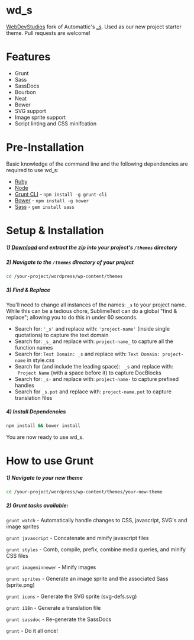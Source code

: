 wd_s
===

[WebDevStudios](http://webdevstudios.com) fork of Automattic's [_s](https://github.com/Automattic/_s). Used as our new project starter theme. Pull requests are welcome!

# Features
- Grunt
- Sass
- SassDocs
- Bourbon
- Neat
- Bower
- SVG support
- Image sprite support
- Script linting and CSS minifcation


# Pre-Installation

Basic knowledge of the command line and the following dependencies are required to use wd_s:

- [Ruby](https://www.ruby-lang.org/en/documentation/installation/)
- [Node](http://nodejs.org/)
- [Grunt CLI](https://www.npmjs.com/package/grunt-cli) - `npm install -g grunt-cli`
- [Bower](http://bower.io/) - `npm install -g bower`
- [Sass](http://sass-lang.com/install) - `gem install sass`

# Setup & Installation

##### 1) [Download](https://github.com/WebDevStudios/wd_s/archive/master.zip) and extract the zip into your project's `/themes` directory

##### 2) Navigate to the `/themes` directory of your project

```bash
cd /your-project/wordpress/wp-content/themes
```

##### 3) Find & Replace

You'll need to change all instances of the names: `_s` to your project name. While this can be a tedious chore, SublimeText can do a global "find & replace"; allowing you to do this in under 60 seconds.

- Search for: `'_s'` and replace with: `'project-name'` (inside single quotations) to capture the text domain
- Search for: `_s_` and replace with: `project-name_` to capture all the function names
- Search for: `Text Domain: _s` and replace with: `Text Domain: project-name` in style.css
- Search for (and include the leading space): <code>&nbsp;_s</code> and replace with: <code>&nbsp;Project Name</code> (with a space before it) to capture DocBlocks
- Search for: `_s-` and replace with: `project-name-` to capture prefixed handles
- Search for `_s.pot` and replace with: `project-name.pot` to capture translation files

##### 4) Install Dependencies

```bash
npm install && bower install
```

You are now ready to use wd_s.

# How to use Grunt

##### 1) Navigate to your new theme

```bash
cd /your-project/wordpress/wp-content/themes/your-new-theme
```

##### 2) Grunt tasks available:

`grunt watch` - Automatically handle changes to CSS, javascript, SVG's and image sprites

`grunt javascript` - Concatenate and minify javascript files

`grunt styles` - Comb, compile, prefix, combine media queries, and minify CSS files

`grunt imageminnewer` - Minify images

`grunt sprites` - Generate an image sprite and the associated Sass (sprite.png)

`grunt icons` - Generate the SVG sprite (svg-defs.svg)

`grunt i18n` - Generate a translation file

`grunt sassdoc` - Re-generate the SassDocs

`grunt` - Do it all once!
